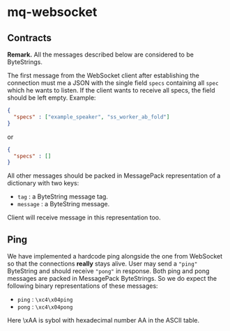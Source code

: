 # mq-websocket

## Contracts

**Remark.** 
All the messages described below are considered to be ByteStrings.

The first message from the WebSocket client after establishing the connection must me a JSON with the single field `specs` containing all `spec` which he wants to listen. If the client wants to receive all specs, the field should be left empty. Example:

```JSON
{
  "specs" : ["example_speaker", "ss_worker_ab_fold"]
}
```

or 

```JSON
{
  "specs" : []
}
```

All other messages should be packed in MessagePack representation of a dictionary with two keys:
  * `tag` : a ByteString message tag.
  * `message` : a ByteString message.

Client will receive message in this representation too.

## Ping

We have implemented a hardcode ping alongside the one from WebSocket so that the connections __really__ stays alive. User may send a `"ping"` ByteString and should receive `"pong"` in response.
Both ping and pong messages are packed in MessagePack ByteStrings. So we do expect the following binary representations of these messages:
  * `ping` : `\xc4\x04ping`
  * `pong` : `\xc4\x04pong`

Here \xAA is sybol with hexadecimal number AA in the ASCII table.
